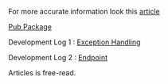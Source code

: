 

For more accurate information look this [article](https://itnext.io/style-backend-framework-d544bdb78a36)

[Pub Package](https://pub.dev/packages/style_dart)

Development Log 1 : [Exception Handling](https://itnext.io/exception-handling-with-style-6020f01af7d8)

Development Log 2 : [Endpoint](https://medium.com/@mehmet_yaz/style-development-log-2-endpoint-c0a0566b44db)

Articles is free-read.

[comment]: <> (## Components)

[comment]: <> (### Create Service)

[comment]: <> (*[host] will be used instead of "http://host" from now on.*)

[comment]: <> (*All classes created as an example will begin with the prefix "My". Others are what Framework offers.*)

[comment]: <> (```dart  )

[comment]: <> (class MyServer extends StatelessComponent {  )

[comment]: <> (  @override  )

[comment]: <> (  Component build&#40;BuildContext context&#41; {  )

[comment]: <> (    return Server&#40;)

[comment]: <> (		dataAccess: MyDataAccess&#40;&#41;, // Or use style implemantation for mongo db or mysql.)

[comment]: <> (        rootName: "my_server", // for internal ops. instead of hosts  )

[comment]: <> (		children: {)

[comment]: <> (	         "about": MyAbout&#40;&#41;,)

[comment]: <> (	         "api" : MyApiGateway&#40;&#41;  )

[comment]: <> (		},)

[comment]: <> (		// "[host]/" is directed to)

[comment]: <> (		rootEndpoint: MyUnknownEndpoint&#40;&#41;)

[comment]: <> (	&#41;;  )

[comment]: <> (  }  )

[comment]: <> (})

[comment]: <> (```)

[comment]: <> (### Gateway)

[comment]: <> (```dart)

[comment]: <> (///  )

[comment]: <> (class MyApiGateway extends StatelessComponent {  )
  
[comment]: <> (  ///  )

[comment]: <> (  const MyApiGateway&#40;{Key? key}&#41; : super&#40;key: key&#41;;  )
  
[comment]: <> (  @override  )

[comment]: <> (  Component build&#40;BuildContext context&#41; {  )

[comment]: <> (    return Gateway&#40;  )

[comment]: <> (       	// "[host]/api" is directed to)

[comment]: <> (        root: MyApiDocumentation&#40;&#41;,)

[comment]: <> (        children: {)

[comment]: <> (	        // "[host]/api/v1" is directed to)

[comment]: <> (	        "v1": MyV1Api&#40;&#41;,)

[comment]: <> (	        // "[host]/api/v2" is directed to)

[comment]: <> (		    "v2": MyV2Api&#40;&#41;,)

[comment]: <> (		    // "[host]/api/{api-key}" is directed to)

[comment]: <> (		    // for auto detect api version)

[comment]: <> (		    // Look upper for GeneratedRedirect explanation )

[comment]: <> (			"{api-key}" : GeneratedRedirect&#40;&#41;)

[comment]: <> (		}&#41;;  )

[comment]: <> (  }  )

[comment]: <> (})


[comment]: <> (// You can nest gateways.)

[comment]: <> (class MyV1Api extends StatelessComponent {  )

[comment]: <> (  const MyV1Api&#40;{Key? key}&#41; : super&#40;key: key&#41;;  )
  
[comment]: <> (  @override  )

[comment]: <> (  Component build&#40;BuildContext context&#41; {  )

[comment]: <> (    return Gateway&#40;  )

[comment]: <> (       	// "[host]/api/v1" is directed to)

[comment]: <> (        root: MyApiDocumentation&#40;&#41;,)

[comment]: <> (        children: {)

[comment]: <> (	        // "[host]/api/v1/user" is directed to)

[comment]: <> (	        "user": MyUserV1&#40;&#41;,)

[comment]: <> (	        "post" : MyPostV1&#40;&#41;)

[comment]: <> (		}&#41;;  )

[comment]: <> (  }  )

[comment]: <> (})

[comment]: <> (```)

[comment]: <> (### Path Route Segment)

[comment]: <> (Let's say we have a path like "[host]/api/v1/user/{user_id}/...".)

[comment]: <> (We want to send users in trend when this path is called "[host]/api/v1/user".)

[comment]: <> (We can use a segment both as an endpoint and as a segment.)

[comment]: <> (```dart)

[comment]: <> (// You can nest gateways.)

[comment]: <> (class MyUserV1 extends StatelessComponent {  )

[comment]: <> (  const MyUserV1&#40;{Key? key}&#41; : super&#40;key: key&#41;;  )
  
[comment]: <> (  @override  )

[comment]: <> (  Component build&#40;BuildContext context&#41; {  )

[comment]: <> (    return PathRoute&#40;)

[comment]: <> (	    // "[host]/api/v1/user" is called to endpoint)

[comment]: <> (		root: SimpleEndpoint&#40;)

[comment]: <> (			onCall: &#40;req&#41; {)

[comment]: <> (				// do something)

[comment]: <> (				return req.response&#40;data&#41;;)

[comment]: <> (			})

[comment]: <> (		&#41;,)

[comment]: <> (		// And we will create sub-segments)

[comment]: <> (		child: PathRoute&#40;)

[comment]: <> (			segment: "{user_id}",)

[comment]: <> (			// "[host]/api/v1/user/user1" is direct to)

[comment]: <> (			child: RequestTransformer&#40;)

[comment]: <> (				onRequest : &#40;req&#41; {)

[comment]: <> (					/// adapt to version 2)

[comment]: <> (					return req;)

[comment]: <> (				},)

[comment]: <> (				child: Redirect&#40;"../../../v2/user"&#41;)

[comment]: <> (				//or)

[comment]: <> (				// child: Redirect&#40;"my_server/api/v2/user"&#41;)

[comment]: <> (			&#41;)

[comment]: <> (		&#41;)

[comment]: <> (	&#41;;  )

[comment]: <> (  }  )

[comment]: <> (})

[comment]: <> (```)

[comment]: <> (## Wrappers)

[comment]: <> (### UnknownWrapper)

[comment]: <> (Unknown routes everywhere it wrappers lead to this endpoint.)

[comment]: <> (*Except under scopes in lower layers.*)

[comment]: <> (```dart)

[comment]: <> (UnknownWrapper&#40;unknown: MyMediaUnknown&#40;&#41;, child: MyPicture&#40;&#41;&#41;,)

[comment]: <> (```)

[comment]: <> (### Error Wrapper)

[comment]: <> (```dart)

[comment]: <> (UnknownWrapper&#40;error: MyErrorEndpoint&#40;&#41;, child: MyPicture&#40;&#41;&#41;,)

[comment]: <> (class MyErrorEndpoint extends Endpoint {)

[comment]: <> (	FutureOr<void> onError&#40;StyleException exception, StackTrace stackTrace, Request request, BuildContext errorContext&#41; async {)

[comment]: <> (		//response own error message/view that specified for Picture Endpoint)

[comment]: <> (	})

[comment]: <> (})

[comment]: <> (```)

[comment]: <> (### DataAccess , Crypto , Logger)

[comment]: <> (Parts wrapped in these components get this implementation in the DataAccess.of&#40;context&#41; call.)

[comment]: <> (```dart)

[comment]: <> (DataAccess&#40;dataAccess: MyDataAccessImplement&#40;&#41;, child: MyPicture&#40;&#41;&#41;,)

[comment]: <> (```)

[comment]: <> (Sub-wraps are excluded.)

[comment]: <> (Also this applies to Crypto and Logger.)


[comment]: <> (## Redirects)

[comment]: <> (#### Simple Redirect)

[comment]: <> (Can redirect incoming requests to the specified route)

[comment]: <> (Support path-parent relation like parent's parent's `new/path` :  `../../new/path`)

[comment]: <> (```dart)

[comment]: <> (Redirect&#40;"path/to"&#41;)

[comment]: <> (```)

[comment]: <> (Or you can find with context ancestor services root names like:)

[comment]: <> (```dart)

[comment]: <> (Redirect&#40;context.findService&#40;"my_other_service"&#41;.rootName + "/path/to"&#41;)

[comment]: <> (//or)

[comment]: <> (MyServiceState.of&#40;context&#41;.rootName + "/path/to")

[comment]: <> (```)


[comment]: <> (#### GeneratedRedirect)

[comment]: <> (```dart)

[comment]: <> (GeneratedRedirect&#40;)

[comment]: <> (	onRequest: &#40;req&#41; async {)

[comment]: <> (		var keyData  = await DataAccess.of&#40;context&#41;)

[comment]: <> (				.read&#40;"api_keys",req.path.arguments["api-key"]&#41;)

[comment]: <> (		if &#40;keyData["v"] == 1&#41; {)

[comment]: <> (			req.path.fullPath = "../v1";)

[comment]: <> (		} else {)

[comment]: <> (			req.path.fullPath = "../v2";)

[comment]: <> (		})

[comment]: <> (		req.body["api_key"] = req.path.arguments["api-key"];)

[comment]: <> (		return req;)

[comment]: <> (	})

[comment]: <> (&#41;)

[comment]: <> (```)

[comment]: <> (#### AuthRedirect)

[comment]: <> (```dart)

[comment]: <> (AuthRedirect&#40;)

[comment]: <> (	auth: "path/to/auth_user",)

[comment]: <> (	admin: "path/to/admin",)

[comment]: <> (	unauth: "path/to/login")

[comment]: <> (&#41;)

[comment]: <> (```)

[comment]: <> (## Gates)

[comment]: <> (Gates passes requests or responses through a controller.)

[comment]: <> (#### Simple Gate)

[comment]: <> (```dart)

[comment]: <> (	// If onRequest return instance of request)

[comment]: <> (	// request sent to child)

[comment]: <> (	// or return response)

[comment]: <> (	// the response is sent to the upper layer to be sent to the client.)

[comment]: <> (	Gate&#40;)

[comment]: <> (		onRequest : &#40;req&#41; {)

[comment]: <> (			// do something)

[comment]: <> (			return req;)

[comment]: <> (		},)

[comment]: <> (		child: MyOtherEndpoint&#40;&#41;)

[comment]: <> (	&#41;)

[comment]: <> (```)

[comment]: <> (#### Permssion)

[comment]: <> (If the request does not meet the condition, it sends an permission denied error.)

[comment]: <> (```dart)

[comment]: <> (PermissionGate&#40;)

[comment]: <> (	// specify permission)

[comment]: <> (	onRequestPermission : &#40;&#41;async {)

[comment]: <> (		return true;)

[comment]: <> (	})

[comment]: <> (	child: MyComponent&#40;&#41;)

[comment]: <> (&#41;)

[comment]: <> (```)


[comment]: <> (#### AuthGate)

[comment]: <> (If the request does not meet the condition, it sends an unauthorized error.)

[comment]: <> (```dart)

[comment]: <> (AuthGate&#40;)

[comment]: <> (	// specify auth required)

[comment]: <> (	authRequired : true | false)

[comment]: <> (	child: MyComponent&#40;&#41;)

[comment]: <> (&#41;)

[comment]: <> (```)

[comment]: <> (#### AgentGate)

[comment]: <> (```dart)

[comment]: <> (AgentGate&#40;)

[comment]: <> (	// MyComponent get only request that agent is Web Socket)

[comment]: <> (	// or internal. Not allowed Http request)

[comment]: <> (	// if het http request response with error)

[comment]: <> (	allowedAgents : [Agent.ws, Agent.internal])

[comment]: <> (	child: MyComponent&#40;&#41;)

[comment]: <> (&#41;)

[comment]: <> (```)

[comment]: <> (#### Schema Gate)

[comment]: <> (```dart)

[comment]: <> (SchemaGate&#40;)

[comment]: <> (	// in default check body)

[comment]: <> (	// you can specify to queryParameters)

[comment]: <> (	// checkQueryParameters: false)

[comment]: <> (	schema: jsonSchema)

[comment]: <> (	child: MyComponent&#40;&#41;)

[comment]: <> (&#41;)

[comment]: <> (```)

[comment]: <> (You can also create for response)

[comment]: <> (```dart)

[comment]: <> (/// If responded body not passed the schema, sent error to client)

[comment]: <> (ResponseSchemaGate&#40;)

[comment]: <> (	schema: jsonSchema)

[comment]: <> (	child: MyComponent&#40;&#41;)

[comment]: <> (&#41;)

[comment]: <> (```)


[comment]: <> (# Feature)

[comment]: <> (- [ ] Microservice- Internal - External Service. Services be active or reactive with idle duration, terminal commands.)

[comment]: <> (- [ ] Style Command Line App)

[comment]: <> (- [ ] ViewEndpoint for Server Side Rendering. Endpoint built in initialize and serve views)

[comment]: <> (- [ ] DataView . MVC Pattern)

[comment]: <> (- [ ] Auto Api Documentation)

[comment]: <> (- [ ] Role Based Admin Auth)

[comment]: <> (- [ ] Differnt State for Each Client)

[comment]: <> (- [ ] Monitoring- All calling  tree statuses, service statuses, client states)

[comment]: <> (- [ ] Simple CRUD)
